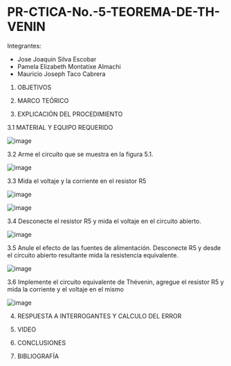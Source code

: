 # PR-CTICA-No.-5-TEOREMA-DE-TH-VENIN

Integrantes:

- Jose Joaquin Silva Escobar
- Pamela Elizabeth Montatixe Almachi
- Mauricio Joseph Taco Cabrera


1. OBJETIVOS



2. MARCO TEÓRICO



3. EXPLICACIÓN DEL PROCEDIMIENTO

3.1 MATERIAL Y EQUIPO REQUERIDO

![image](https://user-images.githubusercontent.com/117045943/210269848-fd44ff45-bbf9-4d20-bb97-c00ef2b6810e.png)

3.2 Arme el circuito que se muestra en la figura 5.1.

![image](https://user-images.githubusercontent.com/117045943/210269861-14a4d7c7-55a7-486c-9ef3-fae4bc678b49.png)

3.3 Mida el voltaje y la corriente en el resistor R5

![image](https://user-images.githubusercontent.com/117045943/210269980-b44e1887-36e1-45f5-9744-910f03b0edfd.png)

![image](https://user-images.githubusercontent.com/117045943/210270022-0dbfad98-b521-41f3-9ce6-35dc2a5c81d6.png)

3.4 Desconecte el resistor R5 y mida el voltaje en el circuito abierto.

![image](https://user-images.githubusercontent.com/117045943/210659128-13f08ad1-cc20-41ab-9576-1bf99d32788a.png)

3.5 Anule el efecto de las fuentes de alimentación. Desconecte R5 y desde el circuito
abierto resultante mida la resistencia equivalente.

![image](https://user-images.githubusercontent.com/117045943/210659863-817e919a-028b-4418-b5a5-563c707df8da.png)

3.6 Implemente el circuito equivalente de Thévenin, agregue el resistor R5 y mida la
corriente y el voltaje en el mismo

![image](https://user-images.githubusercontent.com/117045943/210660703-2c9dd1cf-a057-4321-a96a-8c5d4b0adba9.png)

4. RESPUESTA A INTERROGANTES Y CALCULO DEL ERROR



5. VIDEO



6. CONCLUSIONES



7. BIBLIOGRAFÍA


